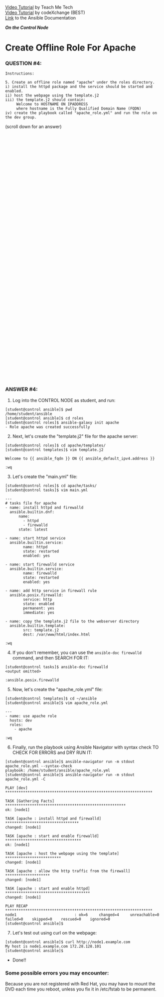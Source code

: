 <a href="https://www.youtube.com/watch?v=W2pMZLWK-B4&list=PLYB6dfdhWDePZf4fd4YgGGtSX_vHKv5vz&index=6">Video Tutorial</a> by Teach Me Tech \
<a href="https://www.youtube.com/watch?v=jvyfNTuxyjE&list=PLL_setXLS0tiYMipvQI4oUGkJwhOhn42J&index=4">Video Tutorial</a> by codeXchange (BEST) \
<a href="https://docs.ansible.com/ansible/latest/playbook_guide/playbooks_templating.html#templating-jinja2">Link</a> to the Ansible Documentation

***On the Control Node***

# Create Offline Role For Apache
### QUESTION #4:
```
Instructions:

5. Create an offline role named "apache" under the roles directory.
i) install the httpd package and the service should be started and enabled.
ii) host the webpage using the template.j2
iii) the template.j2 should contain:
     Welcome to HOSTNAME ON IPADDRESS
     where hostname is the Fully Qualified Domain Name (FQDN)
iv) create the playbook called "apache_role.yml" and run the role on the dev group.
```

(scroll down for an answer)
<br/><br/><br/><br/><br/><br/><br/><br/><br/><br/><br/><br/><br/><br/><br/><br/><br/><br/><br/><br/><br/><br/><br/><br/>
<br/><br/><br/><br/><br/><br/><br/><br/><br/><br/><br/><br/><br/><br/><br/><br/><br/><br/><br/><br/><br/><br/><br/><br/>

### ANSWER #4:

1) Log into the CONTROL NODE as student, and run:
```
[student@control ansible]$ pwd
/home/student/ansible
[student@control ansible]$ cd roles
[student@control roles]$ ansible-galaxy init apache
- Role apache was created successfully
```
2) Next, let's create the "template.j2" file for the apache server:
```
[student@control roles]$ cd apache/templates/
[student@control templates]$ vim template.j2

Welcome to {{ ansible_fqdn }} ON {{ ansible_default_ipv4.address }}

:wq
```

3) Let's create the "main.yml" file:
```
[student@control roles]$ cd apache/tasks/
[student@control tasks]$ vim main.yml

---
# tasks file for apache
- name: install httpd and firewalld
  ansible.builtin.dnf:
      name:
        - httpd
        - firewalld
      state: latest

- name: start httpd service
  ansible.builtin.service:
        name: httpd
        state: restarted
        enabled: yes

- name: start firewalld service
  ansible.builtin.service:
        name: firewalld
        state: restarted
        enabled: yes

- name: add http service in firewall rule
  ansible.posix.firewalld:
        service: http
        state: enabled
        permanent: yes
        immediate: yes

- name: copy the template.j2 file to the webserver directory
  ansible.builtin.template:
        src: template.j2
        dest: /var/www/html/index.html

:wq
```

4) If you don't remember, you can use the ```ansible-doc firewalld``` command, and then SEARCH FOR IT:
```
[student@control tasks]$ ansible-doc firewalld
<output omitted>

:ansible.posix.firewalld
```

5) Now, let's create the "apache_role.yml" file:
```
[student@control templates]$ cd ~/ansible
[student@control ansible]$ vim apache_role.yml

---
- name: use apache role
  hosts: dev
  roles:
    - apache

:wq
```

6) Finally, run the playbook using Ansible Navigator with syntax check TO CHECK FOR ERRORS and DRY RUN IT:
```
[student@control ansible]$ ansible-navigator run -m stdout apache_role.yml --syntax-check
playbook: /home/student/ansible/apache_role.yml
[student@control ansible]$ ansible-navigator run -m stdout apache_role.yml -C

PLAY [dev] ******************************************************************

TASK [Gathering Facts] ******************************************************
ok: [node1]

TASK [apache : install httpd and firewalld] *********************************
changed: [node1]

TASK [apache : start and enable firewalld] **********************************
ok: [node1]

TASK [apache : host the webpage using the template] *************************
changed: [node1]

TASK [apache : allow the http traffic from the firewall] ********************
changed: [node1]

TASK [apache : start and enable httpd] **************************************
changed: [node1]

PLAY RECAP ******************************************************************
node1                          : ok=6     changed=4     unreachable=0    failed=0    skipped=0    rescued=0    ignored=0
[student@control ansible]$
```

7) Let's test out using curl on the webpage:
```
[student@control ansible]$ curl http://node1.example.com
My host is node1.example.com 172.28.128.101
[student@control ansible]$ 
```

* Done!!

### Some possible errors you may encounter: ###
  Because you are not registered with Red Hat, you may have to mount the DVD each time you reboot, unless you fix it in /etc/fstab to be permanent.
